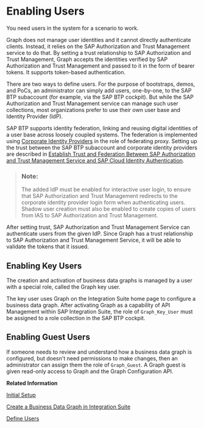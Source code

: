 <!-- loio2d113a1343cd4e34b33a8460344361a1 -->

# Enabling Users

You need users in the system for a scenario to work.

Graph does not manage user identities and it cannot directly authenticate clients. Instead, it relies on the SAP Authorization and Trust Management service to do that. By setting a trust relationship to SAP Authorization and Trust Management, Graph accepts the identities verified by SAP Authorization and Trust Management and passed to it in the form of bearer tokens. It supports token-based authentication.

There are two ways to define users. For the purpose of bootstraps, demos, and PoCs, an administrator can simply add users, one-by-one, to the SAP BTP subaccount \(for example, via the SAP BTP cockpit\). But while the SAP Authorization and Trust Management service can manage such user collections, most organizations prefer to use their own user base and Identity Provider \(IdP\).

SAP BTP supports identity federation, linking and reusing digital identities of a user base across loosely coupled systems. The federation is implemented using [Corporate Identity Providers](https://help.sap.com/viewer/6d6d63354d1242d185ab4830fc04feb1/Cloud/en-US/19f3eca47db643b6aad448b5dc1075ad.html) in the role of federating proxy. Setting up the trust between the SAP BTP subaccount and corporate identity providers are described in [Establish Trust and Federation Between SAP Authorization and Trust Management Service and SAP Cloud Identity Authentication](https://help.sap.com/products/BTP/65de2977205c403bbc107264b8eccf4b/161f8f0cfac64c4fa2d973bc5f08a894.html?version=Cloud).

> ### Note:  
> The added IdP must be enabled for interactive user login, to ensure that SAP Authorization and Trust Management redirects to the corporate identity provider login form when authenticating users. Shadow user creation must also be enabled to create copies of users from IAS to SAP Authorization and Trust Management.

After setting trust, SAP Authorization and Trust Management Service can authenticate users from the given IdP. Since Graph has a trust relationship to SAP Authorization and Trust Management Service, it will be able to validate the tokens that it issued.



<a name="loio2d113a1343cd4e34b33a8460344361a1__section_h4z_yfy_pcc"/>

## Enabling Key Users

The creation and activation of business data graphs is managed by a user with a special role, called the Graph key user.

The key user uses Graph on the Integration Suite home page to configure a business data graph. After activating Graph as a capability of API Management within SAP Integration Suite, the role of `Graph_Key_User` must be assigned to a role collection in the SAP BTP cockpit.



<a name="loio2d113a1343cd4e34b33a8460344361a1__section_oqc_rhy_pcc"/>

## Enabling Guest Users

If someone needs to review and understand how a business data graph is configured, but doesn't need permissions to make changes, then an administrator can assign them the role of `Graph_Guest`. A Graph guest is given read-only access to Graph and the Graph Configuration API.

**Related Information**  


[Initial Setup](initial-setup-12ad448.md "As a Subaccount or Tenant Administrator, you need to add Graph as a capability of API Management within SAP Integration Suite.")

[Create a Business Data Graph in Integration Suite](create-a-business-data-graph-in-integration-suite-42daf3b.md "As a Graph Key User, you can create a new business data graph. You can also use an existing configuration file to create a business data graph.")

[Define Users](initial-setup-12ad448.md#loio12ad448225ac47049982d9faab7978a3__section_DefineUsers)

